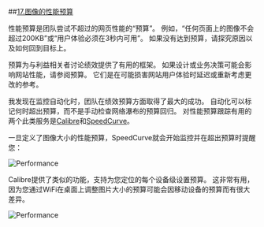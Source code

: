 ##[17.图像的性能预算](https://images.guide/#performance-budgets)

性能预算是团队尝试不超过的网页性能的“预算”。 例如，“任何页面上的图像不会超过200KB”或“用户体验必须在3秒内可用”。 如果没有达到预算，请探究原因以及如何回到目标上。

预算为与利益相关者讨论绩效提供了有用的框架。 如果设计或业务决策可能会影响网站性能，请参阅预算。 它们是在可能损害网站用户体验时延迟或重新考虑更改的参考。

我发现在监控自动化时，团队在绩效预算方面取得了最大的成功。 自动化可以标记何时超出预算，而不是手动检查网络瀑布的预算回归。 对性能预算跟踪有用的两个此类服务是[Calibre](https://calibreapp.com/docs/metrics/budgets)和[SpeedCurve](https://speedcurve.com/blog/tag/performance-budgets/)。

一旦定义了图像大小的性能预算，SpeedCurve就会开始监控并在超出预算时提醒您：

![Performance](https://images.guide/images/book-images/F2BCD61B-85C5-4E82-88CF-9E39CB75C9C0-large.jpg)

Calibre提供了类似的功能，支持为您定位的每个设备级设置预算。 这非常有用，因为您通过WiFi在桌面上调整图片大小的预算可能会因移动设备的预算而有很大差异。

![Performance](https://images.guide/images/book-images/budgets-large.jpg)